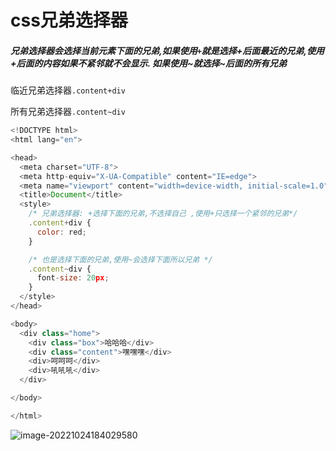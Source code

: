 # css兄弟选择器

##### 兄弟选择器会选择当前元素下面的兄弟,如果使用``+``就是选择+后面最近的兄弟,使用+后面的内容如果不紧邻就不会显示.   如果使用~就选择~后面的所有兄弟

临近兄弟选择器``.content+div``

所有兄弟选择器``.content~div``

```JavaScript
<!DOCTYPE html>
<html lang="en">

<head>
  <meta charset="UTF-8">
  <meta http-equiv="X-UA-Compatible" content="IE=edge">
  <meta name="viewport" content="width=device-width, initial-scale=1.0">
  <title>Document</title>
  <style>
    /* 兄弟选择器: +选择下面的兄弟,不选择自己 ,使用+只选择一个紧邻的兄弟*/
    .content+div {
      color: red;
    }

    /* 也是选择下面的兄弟,使用~会选择下面所以兄弟 */
    .content~div {
      font-size: 20px;
    }
  </style>
</head>

<body>
  <div class="home">
    <div class="box">哈哈哈</div>
    <div class="content">嘿嘿嘿</div>
    <div>呵呵呵</div>
    <div>吼吼吼</div>
  </div>

</body>

</html>
```

![image-20221024184029580](C:\Users\35392\AppData\Roaming\Typora\typora-user-images\image-20221024184029580.png)